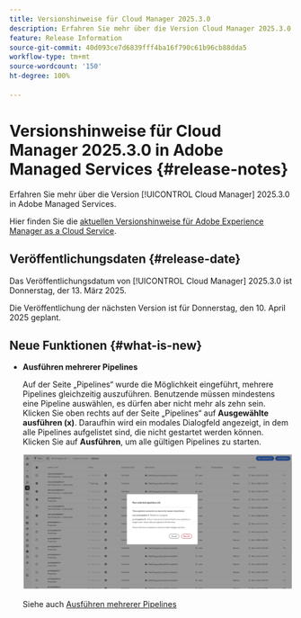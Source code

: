 ```yaml
---
title: Versionshinweise für Cloud Manager 2025.3.0
description: Erfahren Sie mehr über die Version Cloud Manager 2025.3.0 in Adobe Managed Services.
feature: Release Information
source-git-commit: 40d093ce7d6839fff4ba16f790c61b96cb88dda5
workflow-type: tm+mt
source-wordcount: '150'
ht-degree: 100%

---
```


# Versionshinweise für Cloud Manager 2025.3.0 in Adobe Managed Services {#release-notes}

<!-- RELEASE WIKI  https://wiki.corp.adobe.com/display/DMSArchitecture/Cloud+Manager+2025.02.0+Release -->

Erfahren Sie mehr über die Version [!UICONTROL Cloud Manager] 2025.3.0 in Adobe Managed Services.

Hier finden Sie die [aktuellen Versionshinweise für Adobe Experience Manager as a Cloud Service](https://experienceleague.adobe.com/de/docs/experience-manager-cloud-service/content/release-notes/home).

## Veröffentlichungsdaten {#release-date}

Das Veröffentlichungsdatum von [!UICONTROL Cloud Manager] 2025.3.0 ist Donnerstag, der 13. März 2025.

Die Veröffentlichung der nächsten Version ist für Donnerstag, den 10. April 2025 geplant.

## Neue Funktionen {#what-is-new}

* **Ausführen mehrerer Pipelines**

  Auf der Seite „Pipelines“ wurde die Möglichkeit eingeführt, mehrere Pipelines gleichzeitig auszuführen. Benutzende müssen mindestens eine Pipeline auswählen, es dürfen aber nicht mehr als zehn sein. Klicken Sie oben rechts auf der Seite „Pipelines“ auf **Ausgewählte ausführen (x)**. Daraufhin wird ein modales Dialogfeld angezeigt, in dem alle Pipelines aufgelistet sind, die nicht gestartet werden können. Klicken Sie auf **Ausführen**, um alle gültigen Pipelines zu starten.

  ![Dialogfeld „Ausgewählte Pipelines ausführen“](/help/release-notes/assets/run-selected-pipelines.png)

  Siehe auch [Ausführen mehrerer Pipelines](/help/using/managing-pipelines.md#run-multiple-pipelines)



<!--

## Early adoption program {#early-adoption}

Be a part of Cloud Manager's early adoption program and have a chance to test upcoming features.

### Self-service Service Pack updates for AMS Cloud Manager customers 

As part of the early adopters program, Adobe Managed Services Cloud Manager customers can now perform self-service service pack updates through the **Cloud Manager** user interface. This feature is currently available *only for development environments* and includes limited error reporting for failures.  

Customers can check for service pack updates on the **Program Overview** page under the **Environments** section (**three-dot menu**).

![Check for updates menu option](/help/release-notes/assets/check-for-updates-1.png)

![Update Service Pack dialog box](/help/release-notes/assets/check-for-updates-2.png)

The installation and upgrade process can be tracked on the **Activity** page. 

Once the process is complete, customers must **approve the execution** for the service pack upgrade to finalize successfully.

![Approve service page update](/help/release-notes/assets/check-for-updates-3.png)

If you are interested in testing this new feature and sharing your feedback, contact your Adobe Customer Success Engineer.

See also [Service Pack Updates for Development Environments - Early Adopter](/help/using/service-packs-environments.md).



## Bug fixes {#bug-fixes}

* A

Known Issues {#known-issues}

* A -->

